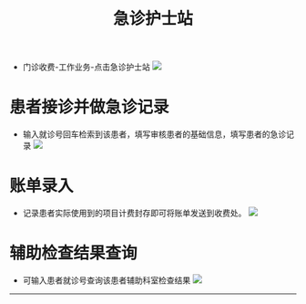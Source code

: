 ﻿---
title: 急诊护士站
description: 本文主要介绍急诊护士站护士对患者记录状态及计费，使用人员：护士。
categories:
 - 护士站
tags:
 - 急诊护士站
 - 费用管理
---
* 门诊收费-工作业务-点击急诊护士站
![](http://img.99ios.com/18-9-27/32084775.jpg)

# 患者接诊并做急诊记录
* 输入就诊号回车检索到该患者，填写审核患者的基础信息，填写患者的急诊记录
![](http://img.99ios.com/18-9-27/36790730.jpg)

# 账单录入
* 记录患者实际使用到的项目计费封存即可将账单发送到收费处。
![](http://img.99ios.com/18-9-27/74008121.jpg)

# 辅助检查结果查询
* 可输入患者就诊号查询该患者辅助科室检查结果
![](http://img.99ios.com/18-9-27/53572893.jpg)


---
